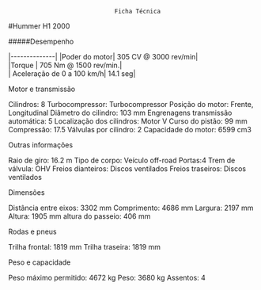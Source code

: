                                   Ficha Técnica

#Hummer H1 2000

#####Desempenho

|--------------|
|Poder do motor| 305 CV @ 3000 rev/min|   
|Torque        | 705 Nm @ 1500 rev/min.|   
| Aceleração de 0 a 100 km/h| 14.1 seg|


Motor e transmissão

Cilindros: 8    Turbocompressor: Turbocompressor    Posição do motor: Frente, Longitudinal
Diâmetro do cilindro: 103 mm    Engrenagens transmissão automática: 5    Localização dos cilindros: Motor V
Curso do pistão: 99 mm    Compressão: 17.5    Válvulas por cilindro: 2    Capacidade do motor: 6599 cm3


Outras informações

Raio de giro: 16.2 m    Tipo de corpo: Veículo off-road    Portas:4
Trem de válvula: OHV    Freios dianteiros: Discos ventilados    Freios traseiros: Discos ventilados


Dimensões

Distância entre eixos: 3302 mm    Comprimento: 4686 mm    Largura: 2197 mm
Altura: 1905 mm    altura do passeio: 406 mm


Rodas e pneus

Trilha frontal: 1819 mm    Trilha traseira: 1819 mm


Peso e capacidade

Peso máximo permitido: 4672 kg    Peso: 3680 kg    Assentos: 4
